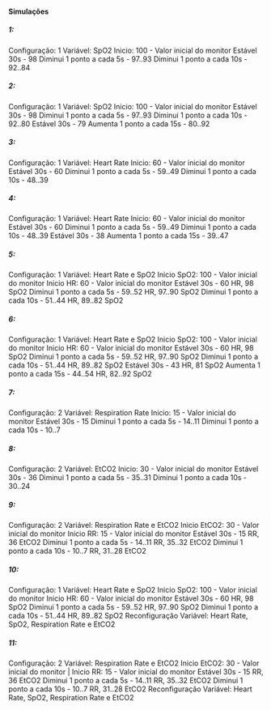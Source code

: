 #### Simulações

##### 1: 

Configuração: 1
Variável: SpO2
Inicio: 100 - Valor inicial do monitor
Estável 30s - 98
Diminui 1 ponto a cada 5s - 97..93
Diminui 1 ponto a cada 10s - 92..84

##### 2: 

Configuração: 1
Variável: SpO2
Inicio: 100 - Valor inicial do monitor
Estável 30s - 98
Diminui 1 ponto a cada 5s - 97..93
Diminui 1 ponto a cada 10s - 92..80
Estável 30s - 79
Aumenta 1 ponto a cada 15s - 80..92

##### 3: 

Configuração: 1
Variável: Heart Rate
Inicio: 60 - Valor inicial do monitor
Estável 30s - 60
Diminui 1 ponto a cada 5s - 59..49
Diminui 1 ponto a cada 10s - 48..39

##### 4: 

Configuração: 1
Variável: Heart Rate
Inicio: 60 - Valor inicial do monitor
Estável 30s - 60
Diminui 1 ponto a cada 5s - 59..49
Diminui 1 ponto a cada 10s - 48..39
Estável 30s - 38
Aumenta 1 ponto a cada 15s - 39..47

##### 5: 

Configuração: 1
Variável: Heart Rate e SpO2
Inicio SpO2: 100 - Valor inicial do monitor
Inicio HR: 60 - Valor inicial do monitor
Estável 30s - 60 HR, 98 SpO2
Diminui 1 ponto a cada 5s - 59..52 HR, 97..90 SpO2
Diminui 1 ponto a cada 10s - 51..44 HR, 89..82 SpO2

##### 6: 

Configuração: 1
Variável: Heart Rate e SpO2
Inicio SpO2: 100 - Valor inicial do monitor
Inicio HR: 60 - Valor inicial do monitor
Estável 30s - 60 HR, 98 SpO2
Diminui 1 ponto a cada 5s - 59..52 HR, 97..90 SpO2
Diminui 1 ponto a cada 10s - 51..44 HR, 89..82 SpO2
Estável 30s - 43 HR, 81 SpO2
Aumenta 1 ponto a cada 15s - 44..54 HR, 82..92 SpO2

##### 7: 

Configuração: 2
Variável: Respiration Rate
Inicio: 15 - Valor inicial do monitor
Estável 30s - 15
Diminui 1 ponto a cada 5s - 14..11
Diminui 1 ponto a cada 10s - 10..7

##### 8: 

Configuração: 2
Variável: EtCO2
Inicio: 30 - Valor inicial do monitor
Estável 30s - 36
Diminui 1 ponto a cada 5s - 35..31
Diminui 1 ponto a cada 10s - 30..24

##### 9: 

Configuração: 2
Variável: Respiration Rate e EtCO2
Inicio EtCO2: 30 -  Valor inicial do monitor 
Inicio RR: 15 - Valor inicial do monitor
Estável 30s - 15 RR, 36 EtCO2
Diminui 1 ponto a cada 5s - 14..11 RR, 35..32 EtCO2
Diminui 1 ponto a cada 10s - 10..7 RR, 31..28 EtCO2


##### 10:

Configuração: 1
Variável: Heart Rate e SpO2
Inicio SpO2: 100 - Valor inicial do monitor
Inicio HR: 60 - Valor inicial do monitor
Estável 30s - 60 HR, 98 SpO2
Diminui 1 ponto a cada 5s - 59..52 HR, 97..90 SpO2
Diminui 1 ponto a cada 10s - 51..44 HR, 89..82 SpO2
Reconfiguração
Variável: Heart Rate, SpO2,  Respiration Rate e EtCO2

##### 11:

Configuração: 2
Variável: Respiration Rate e EtCO2
Inicio EtCO2: 30 -  Valor inicial do monitor | 
Inicio RR: 15 - Valor inicial do monitor
Estável 30s - 15 RR, 36 EtCO2
Diminui 1 ponto a cada 5s - 14..11 RR, 35..32 EtCO2
Diminui 1 ponto a cada 10s - 10..7 RR, 31..28 EtCO2
Reconfiguração
Variável: Heart Rate, SpO2,  Respiration Rate e EtCO2

